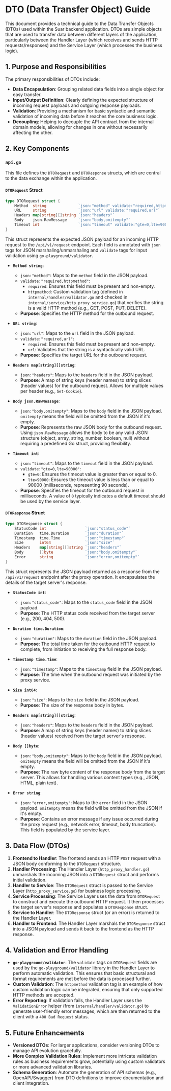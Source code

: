 # DTO (Data Transfer Object) Guide

This document provides a technical guide to the Data Transfer Objects (DTOs) used within the Suar backend application. DTOs are simple objects that are used to transfer data between different layers of the application, particularly between the Handler Layer (which receives and sends HTTP requests/responses) and the Service Layer (which processes the business logic).

## 1. Purpose and Responsibilities

The primary responsibilities of DTOs include:

-   **Data Encapsulation**: Grouping related data fields into a single object for easy transfer.
-   **Input/Output Definition**: Clearly defining the expected structure of incoming request payloads and outgoing response payloads.
-   **Validation**: Providing a mechanism for basic syntactic and semantic validation of incoming data before it reaches the core business logic.
-   **Decoupling**: Helping to decouple the API contract from the internal domain models, allowing for changes in one without necessarily affecting the other.

## 2. Key Components

### `api.go`

This file defines the `DTORequest` and `DTOResponse` structs, which are central to the data exchange within the application.

#### `DTORequest` Struct

```go
type DTORequest struct {
	Method  string              `json:"method" validate:"required,httpmethod"`
	URL     string              `json:"url" validate:"required,url"`
	Headers map[string][]string `json:"headers"`
	Body    json.RawMessage     `json:"body,omitempty"`
	Timeout int                 `json:"timeout" validate:"gte=0,lte=90000"` // 0 means default, max 90s
}
```

This struct represents the expected JSON payload for an incoming HTTP request to the `/api/v1/request` endpoint. Each field is annotated with `json` tags for JSON marshaling/unmarshaling and `validate` tags for input validation using `go-playground/validator`.

-   **`Method string`**:
    -   `json:"method"`: Maps to the `method` field in the JSON payload.
    -   `validate:"required,httpmethod"`: 
        -   `required`: Ensures this field must be present and non-empty.
        -   `httpmethod`: Custom validation tag (defined in `internal/handler/validator.go` and checked in `internal/service/http_proxy_service.go`) that verifies the string is a valid HTTP method (e.g., GET, POST, PUT, DELETE).
    -   **Purpose**: Specifies the HTTP method for the outbound request.

-   **`URL string`**:
    -   `json:"url"`: Maps to the `url` field in the JSON payload.
    -   `validate:"required,url"`: 
        -   `required`: Ensures this field must be present and non-empty.
        -   `url`: Validates that the string is a syntactically valid URL.
    -   **Purpose**: Specifies the target URL for the outbound request.

-   **`Headers map[string][]string`**:
    -   `json:"headers"`: Maps to the `headers` field in the JSON payload.
    -   **Purpose**: A map of string keys (header names) to string slices (header values) for the outbound request. Allows for multiple values per header (e.g., `Set-Cookie`).

-   **`Body json.RawMessage`**:
    -   `json:"body,omitempty"`: Maps to the `body` field in the JSON payload. `omitempty` means the field will be omitted from the JSON if it's empty.
    -   **Purpose**: Represents the raw JSON body for the outbound request. Using `json.RawMessage` allows the body to be any valid JSON structure (object, array, string, number, boolean, null) without requiring a predefined Go struct, providing flexibility.

-   **`Timeout int`**:
    -   `json:"timeout"`: Maps to the `timeout` field in the JSON payload.
    -   `validate:"gte=0,lte=90000"`: 
        -   `gte=0`: Ensures the timeout value is greater than or equal to 0.
        -   `lte=90000`: Ensures the timeout value is less than or equal to 90000 (milliseconds, representing 90 seconds).
    -   **Purpose**: Specifies the timeout for the outbound request in milliseconds. A value of `0` typically indicates a default timeout should be used by the service layer.

#### `DTOResponse` Struct

```go
type DTOResponse struct {
	StatusCode int                 `json:"status_code"`
	Duration   time.Duration       `json:"duration"`
	Timestamp  time.Time           `json:"timestamp"`
	Size       int64               `json:"size"`
	Headers    map[string][]string `json:"headers"`
	Body       []byte              `json:"body,omitempty"`
	Error      string              `json:"error,omitempty"`
}
```

This struct represents the JSON payload returned as a response from the `/api/v1/request` endpoint after the proxy operation. It encapsulates the details of the target server's response.

-   **`StatusCode int`**:
    -   `json:"status_code"`: Maps to the `status_code` field in the JSON payload.
    -   **Purpose**: The HTTP status code received from the target server (e.g., 200, 404, 500).

-   **`Duration time.Duration`**:
    -   `json:"duration"`: Maps to the `duration` field in the JSON payload.
    -   **Purpose**: The total time taken for the outbound HTTP request to complete, from initiation to receiving the full response body.

-   **`Timestamp time.Time`**:
    -   `json:"timestamp"`: Maps to the `timestamp` field in the JSON payload.
    -   **Purpose**: The time when the outbound request was initiated by the proxy service.

-   **`Size int64`**:
    -   `json:"size"`: Maps to the `size` field in the JSON payload.
    -   **Purpose**: The size of the response body in bytes.

-   **`Headers map[string][]string`**:
    -   `json:"headers"`: Maps to the `headers` field in the JSON payload.
    -   **Purpose**: A map of string keys (header names) to string slices (header values) received from the target server's response.

-   **`Body []byte`**:
    -   `json:"body,omitempty"`: Maps to the `body` field in the JSON payload. `omitempty` means the field will be omitted from the JSON if it's empty.
    -   **Purpose**: The raw byte content of the response body from the target server. This allows for handling various content types (e.g., JSON, HTML, plain text).

-   **`Error string`**:
    -   `json:"error,omitempty"`: Maps to the `error` field in the JSON payload. `omitempty` means the field will be omitted from the JSON if it's empty.
    -   **Purpose**: Contains an error message if any issue occurred during the proxy request (e.g., network error, timeout, body truncation). This field is populated by the service layer.

## 3. Data Flow (DTOs)

1.  **Frontend to Handler**: The frontend sends an HTTP `POST` request with a JSON body conforming to the `DTORequest` structure.
2.  **Handler Processing**: The Handler Layer (`http_proxy_handler.go`) unmarshals the incoming JSON into a `DTORequest` struct and performs initial validation.
3.  **Handler to Service**: The `DTORequest` struct is passed to the Service Layer (`http_proxy_service.go`) for business logic processing.
4.  **Service Processing**: The Service Layer uses the data from `DTORequest` to construct and execute the outbound HTTP request. It then processes the target server's response and populates a `DTOResponse` struct.
5.  **Service to Handler**: The `DTOResponse` struct (or an error) is returned to the Handler Layer.
6.  **Handler to Frontend**: The Handler Layer marshals the `DTOResponse` struct into a JSON payload and sends it back to the frontend as the HTTP response.

## 4. Validation and Error Handling

-   **`go-playground/validator`**: The `validate` tags on `DTORequest` fields are used by the `go-playground/validator` library in the Handler Layer to perform automatic validation. This ensures that basic structural and format requirements are met before the data is processed further.
-   **Custom Validation**: The `httpmethod` validation tag is an example of how custom validation logic can be integrated, ensuring that only supported HTTP methods are accepted.
-   **Error Reporting**: If validation fails, the Handler Layer uses the `ValidationError` helper (from `internal/handler/validator.go`) to generate user-friendly error messages, which are then returned to the client with a `400 Bad Request` status.

## 5. Future Enhancements

-   **Versioned DTOs**: For larger applications, consider versioning DTOs to manage API evolution gracefully.
-   **More Complex Validation Rules**: Implement more intricate validation rules as business requirements grow, potentially using custom validators or more advanced validation libraries.
-   **Schema Generation**: Automate the generation of API schemas (e.g., OpenAPI/Swagger) from DTO definitions to improve documentation and client integration.
